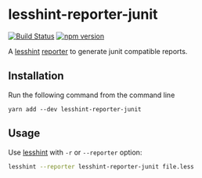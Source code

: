 # lesshint-reporter-junit

[![Build Status](https://travis-ci.org/drinkataco/lesshint-reporter-junit.svg?branch=master)](https://travis-ci.org/drinkataco/lesshint-reporter-junit) [![npm version](https://badge.fury.io/js/lesshint-reporter-junit.svg)](https://badge.fury.io/js/lesshint-reporter-junit)


A [lesshint](https://github.com/lesshint/lesshint) [reporter](https://github.com/lesshint/lesshint/blob/master/lib/lesshint.js#reporters) to generate junit compatible reports.

## Installation
Run the following command from the command line

```
yarn add --dev lesshint-reporter-junit
```

## Usage
Use [lesshint](https://github.com/lesshint/lesshint) with `-r` or `--reporter` option:

```bash
lesshint --reporter lesshint-reporter-junit file.less
```
